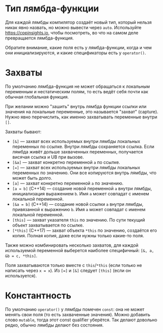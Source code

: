 # Тип лямбда-функции
Для каждой лямбды компилятор создаёт новый тип, который нельзя никак явно назвать, но можно вывести через `auto`.
Используйте https://cppinsights.io, чтобы посмотреть, во что на самом деле превращается лямбда-функция.

Обратите внимание, какие поля есть у лямбда-функции, когда и чем они инициализируются, и какие спецификаторы есть у `operator()`.

# Захваты
По умолчанию лямбда-функция не может обращаться к локальным переменным и нестатическим полям,
то есть ведёт себя почти как обычная глобальная функция.

При желании можно "зашить" внутрь лямбда функции ссылки или значения на локальные переменные,
это называется "захват" (capture).
Нужно явно перечислить, как именно захватывать переменные внутри `[]`.

Захваты бывают:

* `[&]` — захват всех используемых внутри лямбды локальных переменных по ссылке.
  Внутри лямбды сохраняется ссылка.
  Если лямбда живёт дольше захваченных переменных, получается висячая ссылка и UB при вызове.
* `[&a]` — захват конкретно переменной `a` по ссылке.
* `[=]` — захват всех используемых внутри лямбды локальных переменных по значению.
  Они все копируются внутрь лямбды, что может быть долго.
* `[a]` — захват конкретно переменной `a` по значению.
* `[a = b]` (С++14) — создание новой переменной `a` внутри лямбды, инициализация выражением `b`.
  Имя `a` может совпадат с именем локальной переменной.
* `[&a = b]` (С++14) — создание новой ссылки `a` внутри лямбды, привязанной к выражению `b`.
  Имя `a` может совпадат с именем локальной переменной.
* `[this]` — захват указателя `this` по значению.
  По сути текущий объект захватывается по ссылке.
* `[*this]` (C++17) — захват объекта `*this` по значению, создаётся его копия.
  Полная копия, даже если нужны только какие-то поля.

Также можно комбинировать несколько захватов, для каждой используемой переменной выберется наиболее специфичный: `[&, a, &b = c, *this]`.

Поля захватываются только вместе с `this`/`*this` (если только не написать через `x = x`).
Из `[=]` и `[&]` следует `[this]` (если он используется).

# Константность
По умолчанию `operator()` у лямбды помечен `const`: она не может менять свои поля (то есть захваченные значения).
Можно добавить слово `mutable`, тогда этот const qualifier уберётся.
Так делают довольно редко, обычно лямбды делают без состояния.
